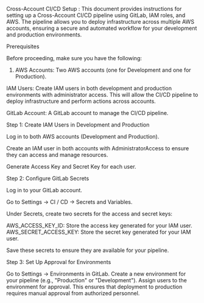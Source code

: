 Cross-Account CI/CD Setup : This document provides instructions for setting up a Cross-Account CI/CD pipeline using GitLab, IAM roles, and AWS. The pipeline allows you to deploy infrastructure across multiple AWS accounts, ensuring a secure and automated workflow for your development and production environments.

Prerequisites

Before proceeding, make sure you have the following:

1. AWS Accounts: Two AWS accounts (one for Development and one for Production).

IAM Users: Create IAM users in both development and production environments with administrator access. This will allow the CI/CD pipeline to deploy infrastructure and perform actions across accounts.

GitLab Account: A GitLab account to manage the CI/CD pipeline.


Step 1: Create IAM Users in Development and Production

Log in to both AWS accounts (Development and Production).

Create an IAM user in both accounts with AdministratorAccess to ensure they can access and manage resources.

Generate Access Key and Secret Key for each user.

Step 2: Configure GitLab Secrets

Log in to your GitLab account.

Go to Settings → CI / CD → Secrets and Variables.

Under Secrets, create two secrets for the access and secret keys:

AWS_ACCESS_KEY_ID: Store the access key generated for your IAM user.
AWS_SECRET_ACCESS_KEY: Store the secret key generated for your IAM user.

Save these secrets to ensure they are available for your pipeline.

Step 3: Set Up Approval for Environments

Go to Settings → Environments in GitLab.
Create a new environment for your pipeline (e.g., "Production" or "Development").
Assign users to the environment for approval. This ensures that deployment to production requires manual approval from authorized personnel.
